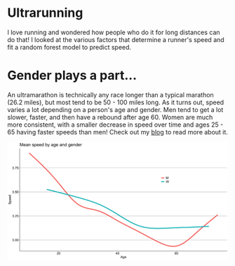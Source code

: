 # Ultrarunning
I love running and wondered how people who do it for long distances can do that! I looked at the various factors that determine a runner's speed and fit a random forest model to predict speed.

# Gender plays a part...
An ultramarathon is technically any race longer than a typical marathon (26.2 miles), but most tend to be 50 - 100 miles long. As it turns out, speed varies a lot depending on a person's age and gender. Men tend to get a lot slower, faster, and then have a rebound after age 60. Women are much more consistent, with a smaller decrease in speed over time and ages 25 - 65 having faster speeds than men! Check out my [blog](https://alicekeller.github.io/2022-07-26-ultrarunning/) to read more about it.


![Ultrarunning](./p6b_ultra.png)
